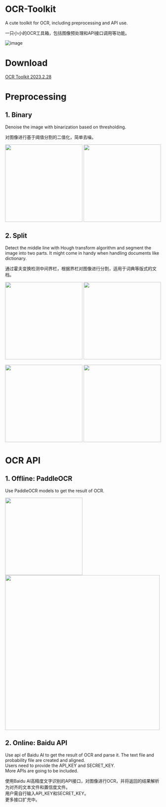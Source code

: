 # OCR-Toolkit
A cute toolkit for OCR, including preprocessing and API use.  

一只小小的OCR工具箱，包括图像预处理和API接口调用等功能。

![image](https://github.com/yukiyuqichen/OCR-Toolkit/blob/main/elephant.ico)

# Download
[OCR Toolkit 2023.2.28](https://github.com/yukiyuqichen/OCR-Toolkit/releases)

# Preprocessing
## 1. Binary  
Denoise the image with binarization based on thresholding.  

对图像进行基于阈值分割的二值化，简单去噪。

<p float="left">
  <img src="https://github.com/yukiyuqichen/OCR-Toolkit/blob/main/examples/binary_before.png" width="250" />
  <img src="https://github.com/yukiyuqichen/OCR-Toolkit/blob/main/examples/binary_after.png" width="250" />
</p>

## 2. Split
Detect the middle line with Hough transform algorithm and segment the image into two parts. It might come in handy when handling documents like dictionary.  

通过霍夫变换检测中间界栏，根据界栏对图像进行分割，适用于词典等版式的文档。

<p float="left">
  <img src="https://github.com/yukiyuqichen/OCR-Toolkit/blob/main/examples/split.png" width="250" />
  <img src="https://github.com/yukiyuqichen/OCR-Toolkit/blob/main/examples/split_line.png" width="250" />
</p>
<p float="left">
  <img src="https://github.com/yukiyuqichen/OCR-Toolkit/blob/main/examples/split_left.png" width="250" /> 
  <img src="https://github.com/yukiyuqichen/OCR-Toolkit/blob/main/examples/split_right.png" width="250" />
</p>

# OCR API  

## 1. Offline: PaddleOCR
Use PaddleOCR models to get the result of OCR.

<p float="left">
  <img src="https://github.com/yukiyuqichen/OCR-Toolkit/blob/main/examples/ocr_paddle_before.png" width="250" /> 
  <img src="https://github.com/yukiyuqichen/OCR-Toolkit/blob/main/examples/ocr_paddle_after.png" width="500" />
</p>


## 2. Online: Baidu API
Use api of Baidu AI to get the result of OCR and parse it. The text file and probability file are created and aligned.  
Users need to provide the API_KEY and SECRET_KEY.  
More APIs are going to be included.  

使用Baidu AI高精度文字识别的API接口，对图像进行OCR，并将返回的结果解析为对齐的文本文件和置信度文件。  
用户需自行输入API_KEY和SECRET_KEY。  
更多接口扩充中。
